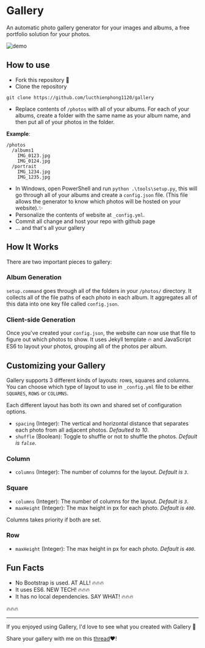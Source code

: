 # Gallery

An automatic photo gallery generator for your images and albums, a free portfolio solution for your photos.

![demo](./demo.gif)

## How to use

- Fork this repository 🍴
- Clone the repository
```
git clone https://github.com/lucthienphong1120/gallery
```
- Replace contents of `/photos` with all of your albums. For each of your albums, create a folder with the same name as your album name, and then put all of your photos in the folder.

**Example**:
```
/photos
  /albums1
    IMG_0123.jpg
    IMG_0124.jpg
  /portrait
    IMG_1234.jpg
    IMG_1235.jpg
```

- In Windows, open PowerShell and run `python .\tools\setup.py`, this will go through all of your albums and create a `config.json` file. (This file allows the generator to know which photos will be hosted on your website).✨
- Personalize the contents of website at `_config.yml`.
- Commit all change and host your repo with github page
- ... and that's all your gallery

## How It Works
There are two important pieces to gallery:

### Album Generation
`setup.command` goes through all of the folders in your `/photos/` directory. It collects all of the file paths of each photo in each album. It aggregates all of this data into one key file called `config.json`.

### Client-side Generation
Once you've created your `config.json`, the website can now use that file to figure out which photos to show. It uses Jekyll template 🔥 and JavaScript ES6 to layout your photos, grouping all of the photos per album.

## Customizing your Gallery
Gallery supports 3 different kinds of layouts: rows, squares and columns. You can choose which type of layout to use in `_config.yml` file to be either `SQUARES`, `ROWS` or `COLUMNS`.

Each different layout has both its own and shared set of configuration options.

- `spacing` (Integer): The vertical and horizontal distance that separates each photo from all adjacent photos. *Defaulted to 10*.
- `shuffle` (Boolean): Toggle to shuffle or not to shuffle the photos. *Default is `false`*.

### Column
- `columns` (Integer): The number of columns for the layout. *Default is `3`*.

### Square
- `columns` (Integer): The number of columns for the layout. *Default is `3`*.
- `maxHeight` (Integer): The max height in px for each photo. *Default is `400`*.

Columns takes priority if both are set.

### Row
- `maxHeight` (Integer): The max height in px for each photo. *Default is `400`*.

## Fun Facts
- No Bootstrap is used. AT ALL! 🔥🔥🔥
- It uses ES6. NEW TECH! 🔥🔥🔥
- It has no local dependencies. SAY WHAT! 🔥🔥🔥

🔥🔥🔥

---

If you enjoyed using Gallery, I'd love to see what you created with Gallery 🙌

Share your gallery with me on this [thread](https://github.com/andyzg/gallery/issues/1)❤️!
